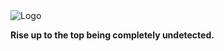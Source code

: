 <picture>
  <!-- dark -->
  <source media="(prefers-color-scheme: dark)" srcset="https://raw.githubusercontent.com/Zedion69/RISE/refs/heads/main/RISE.png">
  
  <!-- light -->
  <source media="(prefers-color-scheme: light)" srcset="https://raw.githubusercontent.com/Zedion69/RISE/refs/heads/main/RISE_light.png">
  
  <img src="https://raw.githubusercontent.com/Zedion69/RISE/refs/heads/main/RISE_light.png" alt="Logo">
</picture>
<p><strong>Rise up to the top being completely undetected.</strong></p>
